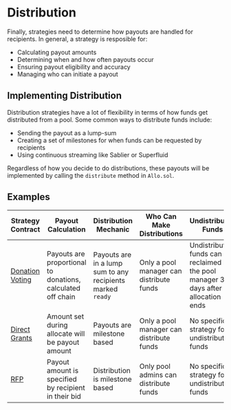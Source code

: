 # Distribution

Finally, strategies need to determine how payouts are handled for recipients.
In general, a strategy is resposible for:

* Calculating payout amounts
* Determining when and how often payouts occur
* Ensuring payout eligibility and accuracy
* Managing who can initiate a payout

## Implementing Distribution

Distribution strategies have a lot of flexibility in terms of how funds get
distributed from a pool. Some common ways to distribute funds include:

* Sending the payout as a lump-sum
* Creating a set of milestones for when funds can be requested by recipients
* Using continuous streaming like Sablier or Superfluid

Regardless of how you decide to do distributions, these payouts will be
implemented by calling the `distribute` method in `Allo.sol`.

## Examples
| Strategy Contract | Payout Calculation | Distribution Mechanic | Who Can Make Distributions | Undistributed Funds | 
| --- | --- | --- | --- | --- |
| [Donation Voting](https://github.com/allo-protocol/allo-v2.1/tree/dev/contracts/strategies/examples/donation-voting) | Payouts are proportional to donations, calculated off chain | Payouts are in a lump sum to any recipients marked `ready` | Only a pool manager can distribute funds | Undistributed funds can be reclaimed by the pool manager 30 days after allocation ends |
| [Direct Grants](https://github.com/allo-protocol/allo-v2.1/tree/dev/contracts/strategies/examples/direct-allocation) | Amount set during allocate will be payout amount | Payouts are milestone based  | Only a pool manager can distribute funds | No specific strategy for undistributed funds |
| [RFP](https://github.com/allo-protocol/allo-v2.1/tree/dev/contracts/strategies/examples/rfp) | Payout amount is specified by recipient in their bid | Distribution is milestone based | Only pool admins can distribute funds | No specific strategy for undistributed funds | 


